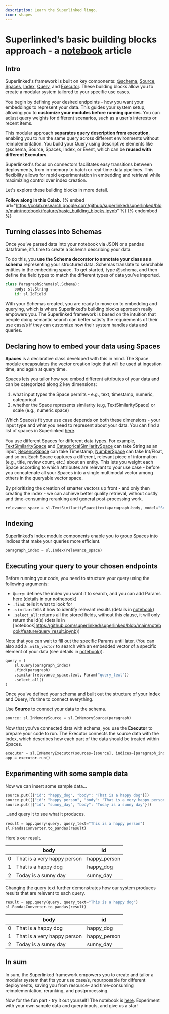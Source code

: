 ```yaml
---
description: Learn the Superlinked lingo.
icon: shapes
---
```



# Superlinked’s basic building blocks approach - a [notebook](https://github.com/superlinked/superlinked/blob/main/notebook/feature/basic_building_blocks.ipynb) article

## Intro

Superlinked's framework is built on key components: [@schema](../reference/common/schema/schema.md), [Source](../reference/dsl/source/index.md), [Spaces](../reference/dsl/space/index.md), [Index](../reference/dsl/index/index.md), [Query](../reference/dsl/query/index.md), and [Executor](../reference/dsl/executor/index.md). These building blocks allow you to create a modular system tailored to your specific use cases.

You begin by defining your desired endpoints - how you want your embeddings to represent your data. This guides your system setup, allowing you to **customize your modules before running queries**. You can adjust query weights for different scenarios, such as a user's interests or recent items.

This modular approach **separates query description from execution**, enabling you to run the same query across different environments without reimplementation. You build your Query using descriptive elements like @schema, Source, Spaces, Index, or Event, which can be **reused with different Executors**.

Superlinked's focus on connectors facilitates easy transitions between deployments, from in-memory to batch or real-time data pipelines. This flexibility allows for rapid experimentation in embedding and retrieval while maximizing control over index creation.

Let's explore these building blocks in more detail.


**Follow along in this Colab.**
{% embed url="https://colab.research.google.com/github/superlinked/superlinked/blob/main/notebook/feature/basic_building_blocks.ipynb" %}
{% endembed %}


## Turning classes into Schemas

Once you’ve parsed data into your notebook via JSON or a pandas dataframe, it’s time to create a Schema describing your data.

To do this, you **use the Schema decorator to annotate your class as a schema** representing your structured data. Schemas translate to searchable entities in the embedding space. To get started, type @schema, and then define the field types to match the different types of data you’ve imported.

```python
class ParagraphSchema(sl.Schema):
    body: sl.String
    id: sl.IdField
```

With your Schemas created, you are ready to move on to embedding and querying, which is where Superlinked’s building blocks approach really empowers you. The Superlinked framework is based on the intuition that people doing semantic search can better satisfy the requirements of their use case/s if they can customize how their system handles data and queries. 

## Declaring how to embed your data using Spaces
**Spaces** is a declarative class developed with this in mind. The Space module encapsulates the vector creation logic that will be used at ingestion time, and again at query time.

Spaces lets you tailor how you embed different attributes of your data and can be categorized along 2 key dimensions:
1. what input types the Space permits - e.g., text, timestamp, numeric, categorical
2. whether the Space represents similarity (e.g, TextSimilaritySpace) or scale (e.g., numeric space)

Which Space/s fit your use case depends on both these dimensions - your input type and what you need to represent about your data. You can find a list of spaces in Superlinked [here](../reference/dsl/space/index.md).

You use different Spaces for different data types. For example, [TextSimilaritySpace](../reference/dsl/space/text_similarity_space.md) and [CategoricalSimilaritySpace](../reference/dsl/space/categorical_similarity_space.md) can take String as an input, [RecencySpace](../reference/dsl/space/recency_space.md) can take Timestamp, [NumberSpace](../reference/dsl/space/number_space.md) can take Int/Float, and so on. Each Space captures a different, relevant piece of information (e.g., title, review count, etc.) about an entity. This lets you weight each Space according to which attributes are relevant to your use case - before you concatenate all your Spaces into a single multimodal vector among others in the queryable vector space.

By prioritizing the creation of smarter vectors up front - and only then creating the index - we can achieve better quality retrieval, without costly and time-consuming reranking and general post-processing work.

```python
relevance_space = sl.TextSimilaritySpace(text=paragraph.body, model="Snowflake/snowflake-arctic-embed-s")
```

## Indexing

Superlinked’s Index module components enable you to group Spaces into indices that make your queries more efficient.

```python
paragraph_index = sl.Index(relevance_space)
```

## Executing your query to your chosen endpoints

Before running your code, you need to structure your query using the following arguments:
- `Query`: defines the index you want it to search, and you can add Params here (details in our [nothebook](https://github.com/superlinked/superlinked/blob/main/notebook/feature/dynamic_parameters.ipynb))
- `.find`: tells it what to look for
- `.similar`: tells it how to identify relevant results (details in [notebook](https://github.com/superlinked/superlinked/blob/main/notebook/feature/basic_building_blocks.ipynb))
- `.select_all`: returns all the stored fields, without this clause, it will only return the id(s) (details in [notebook]https://github.com/superlinked/superlinked/blob/main/notebook/feature/query_result.ipynb))

Note that you can wait to fill out the specific Params until later. (You can also add a `.with_vector` to search with an embedded vector of a specific element of your data (see details in [notebook](https://github.com/superlinked/superlinked/blob/main/notebook/feature/query_by_object.ipynb))).

```python
query = (
    sl.Query(paragraph_index)
    .find(paragraph)
    .similar(relevance_space.text, Param("query_text"))
    .select_all()
)
```

Once you’ve defined your schema and built out the structure of your Index and Query, it’s time to connect everything.

Use **Source** to connect your data to the schema.

```python
source: sl.InMemorySource = sl.InMemorySource(paragraph)
```

Now that you’ve connected data with schema, you use the **Executor** to prepare your code to run. The Executor connects the source data with the index, which describes how each part of the data should be treated within Spaces.

```python
executor = sl.InMemoryExecutor(sources=[source], indices=[paragraph_index])
app = executor.run()
```

## Experimenting with some sample data

Now we can insert some sample data...

```python
source.put([{"id": "happy_dog", "body": "That is a happy dog"}])
source.put([{"id": "happy_person", "body": "That is a very happy person"}])
source.put([{"id": "sunny_day", "body": "Today is a sunny day"}])
```

...and query it to see what it produces.

```python
result = app.query(query, query_text="This is a happy person")
sl.PandasConverter.to_pandas(result)
```

Here's our result.

|  | body | id |
|----|------|------------|
| 0 | That is a very happy person | happy_person |
| 1 | That is a happy dog | happy_dog |
| 2 | Today is a sunny day | sunny_day |



Changing the query text further demonstrates how our system produces results that are relevant to each query.

```python
result = app.query(query, query_text="This is a happy dog")
sl.PandasConverter.to_pandas(result)
```

|  | body | id |
|----|------|------------|
| 0 | That is a happy dog | happy_dog |
| 1 | That is a very happy person | happy_person |
| 2 | Today is a sunny day | sunny_day |



## In sum

In sum, the Superlinked framework empowers you to create and tailor a modular system that fits your use case/s, repurposable for different deployments, saving you from resource- and time-consuming reimplementation, reranking, and postprocessing.

Now for the fun part - try it out yourself! The notebook is [here](https://github.com/superlinked/superlinked/blob/main/notebook/feature/basic_building_blocks.ipynb). Experiment with your own sample data and query inputs, and give us a star!
